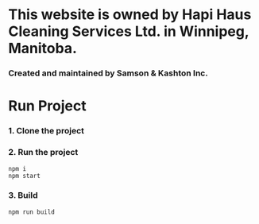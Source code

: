 # This website is owned by Hapi Haus Cleaning Services Ltd. in Winnipeg, Manitoba.
### Created and maintained by Samson & Kashton Inc.

# Run Project
### 1. Clone the project

### 2. Run the project
```shell
npm i
npm start
```

### 3. Build
```shell
npm run build
```
